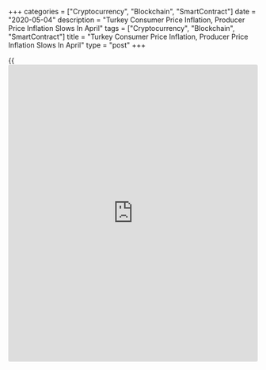 +++
categories = ["Cryptocurrency", "Blockchain", "SmartContract"]
date = "2020-05-04"
description = "Turkey Consumer Price Inflation, Producer Price Inflation Slows In April"
tags = ["Cryptocurrency", "Blockchain", "SmartContract"]
title = "Turkey Consumer Price Inflation, Producer Price Inflation Slows In April"
type = "post"
+++

{{<iframe id="large-banner" src="https://www.bounty.group/#slide=2.0" width="100%" height="600" scrolling="no" style="border: 0px solid rgb(216, 221, 230); border-radius: 3px;">}}

Turkey's consumer price and producer price inflation eased in April,
figures from the Turkish Statistical Institute showed on Monday.

The consumer prices index rose 10.94 percent year-on-year in April,
after March's 11.86 percent increase. Economists had expected a 10.88
percent rise.

Prices for alcoholic beverages and tobacco grew 31.32 percent annually
in April. Prices for miscellaneous goods and services, and housing
increased by 20.34 percent and 14.52 percent, respectively.

On a monthly basis, consumer prices rose 0.85 percent in April.
Economists had expected a 0.60 percent increase.

Another report from the statistical office showed that the producer
prices rose 6.71 percent on a yearly basis in April, slower than 8.50
percent increase in March.

Among the main industrial sectors, prices for capital goods grew 11.16
percent annually in April. Prices for non-durable consumer goods gained
11.02 percent and durable consumer goods prices rose 10.40 percent.

Prices for intermediate goods increased 7.52 percent. Meanwhile, energy
prices fell 11.25 percent.

On a month-on-month basis, producer prices increased 1.28 percent in
April.

For comments and feedback [contact](https://www.playgroundfx.com/contact/): editorial@rtt[news](https://www.letsplayfx.com/blog/forex-news-website/).com

[Economic News][1]

 **What parts of the world are seeing the best (and worst) economic
performances lately? Click[here][2] to check out our [Econ Scorecard][2]
and find out! See up-to-the-moment [ranking](https://www.playgroundfx.com/blog/crypto-exchange-ranking/)s for the best and worst
performers in [GDP][3], [unemployment rate][4], [inflation][5] and much
more.**

   1. www.rtt[news](https://www.letsplayfx.com/blog/forex-news-website/).com/Content/EconomicNews.aspx
   2. www.rtt[news](https://www.letsplayfx.com/blog/forex-news-website/).com/economic-scorecard/world-rank/unemployment-rate/highest-performance.aspx
   3. www.rtt[news](https://www.letsplayfx.com/blog/forex-news-website/).com/economic-scorecard/world-rank/GDP/highest-performance.aspx
   4. www.rtt[news](https://www.letsplayfx.com/blog/forex-news-website/).com/economic-scorecard/world-rank/unemployment-rate/lowest-performance.aspx
   5. www.rtt[news](https://www.letsplayfx.com/blog/forex-news-website/).com/economic-scorecard/world-rank/CPI/highest-performance.aspx